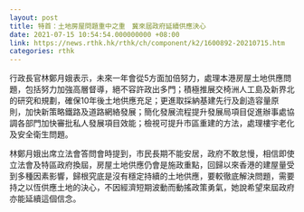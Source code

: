 ```yaml
---
layout: post
title: 特首：土地房屋問題重中之重　冀來屆政府延續供應決心
date: 2021-07-15 10:54:54.000000000 +08:00
link: https://news.rthk.hk/rthk/ch/component/k2/1600892-20210715.htm
categories: rthk
---
```


行政長官林鄭月娥表示，未來一年會從5方面加倍努力，處理本港房屋土地供應問題，包括努力加強高層督導，絕不容許政出多門；積極推展交椅洲人工島及新界北的研究和規劃，確保10年後土地供應充足；更進取採納基建先行及創造容量原則，加快新策略鐵路及道路網絡發展；簡化發展流程提升發展局項目促進辦事處協調各部門加快審批私人發展項目效能；檢視可提升市區重建的方法，處理樓宇老化及安全衛生問題。

林鄭月娥出席立法會答問會時提到，市民長期不能安居，政府不敢怠慢，相信即使立法會及特區政府換屆，房屋土地供應仍會是施政重點，回歸以來香港的建屋量受到多種因素影響，歸根究底是沒有穩定持續的土地供應，要較徹底解決問題，需要持之以恆供應土地的決心，不因經濟短期波動而動搖政策勇氣，她說希望來屆政府亦能延續這個信念。
